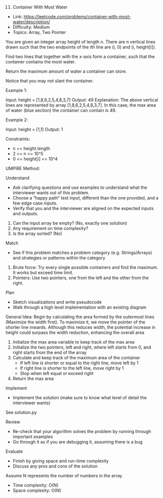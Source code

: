 11. Container With Most Water

- Link: https://leetcode.com/problems/container-with-most-water/description/
- Difficulty: Medium
- Topics: Array, Two Pointer

You are given an integer array height of length n. There are n vertical lines drawn such that the two endpoints of the ith line are (i, 0) and (i, height[i]).

Find two lines that together with the x-axis form a container, such that the container contains the most water.

Return the maximum amount of water a container can store.

Notice that you may not slant the container.


Example 1:

Input: height = [1,8,6,2,5,4,8,3,7]
Output: 49
Explanation: The above vertical lines are represented by array [1,8,6,2,5,4,8,3,7]. In this case, the max area of water (blue section) the container can contain is 49.

Example 2:

Input: height = [1,1]
Output: 1

Constraints:

* n == height.length
* 2 <= n <= 10^5
* 0 <= height[i] <= 10^4


UMPIRE Method:

Understand

- Ask clarifying questions and use examples to understand what the interviewer wants out of this problem.
- Choose a “happy path” test input, different than the one provided, and a few edge case inputs.
- Verify that you and the interviewer are aligned on the expected inputs and outputs.

1. Can the input array be empty? (No, exactly one solution)
2. Any requirement on time complexity?
3. Is the array sorted? (No)

Match 

- See if this problem matches a problem category (e.g. Strings/Arrays) and strategies or patterns within the category

1. Brute force: Try every single possible containers and find the maximum. It works but exceed time limit.
2. Pointers: Use two pointers, one from the left and the other from the right.

Plan 

- Sketch visualizations and write pseudocode
- Walk through a high level implementation with an existing diagram

General Idea: Begin by calculating the area formed by the outermost lines (Maximize the width first). To maximize it, we move the pointer of the shorter line inwards. Although this reduces width, the potential increase in height could surpass the width reduction, enhancing the overall area

1. Initialize the max area variable to keep track of the max area
2. Initialize the two pointers, left and right, where left starts from 0, and right starts from the end of the array
3. Calculate and keep track of the maximum area of the container
    - If left line is shorter or equal to the right line, move left by 1
    - If right line is shorter to the left line, move right by 1
    - Stop when left equal or exceed right
4. Return the max area
    
Implement 

- Implement the solution (make sure to know what level of detail the interviewer wants)

See solution.py

Review

- Re-check that your algorithm solves the problem by running through important examples
- Go through it as if you are debugging it, assuming there is a bug

Evaluate 

- Finish by giving space and run-time complexity
- Discuss any pros and cons of the solution

Assume N represents the number of numbers in the array.
- Time complexity: O(N)
- Space complexity: O(N)
